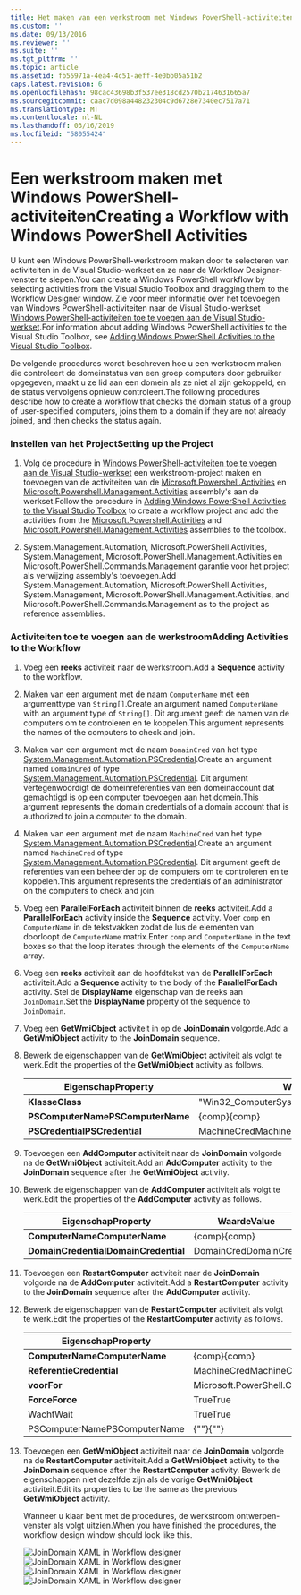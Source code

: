 ```yaml
---
title: Het maken van een werkstroom met Windows PowerShell-activiteiten | Microsoft Docs
ms.custom: ''
ms.date: 09/13/2016
ms.reviewer: ''
ms.suite: ''
ms.tgt_pltfrm: ''
ms.topic: article
ms.assetid: fb55971a-4ea4-4c51-aeff-4e0bb05a51b2
caps.latest.revision: 6
ms.openlocfilehash: 98cac43698b3f537ee318cd2570b2174631665a7
ms.sourcegitcommit: caac7d098a448232304c9d6728e7340ec7517a71
ms.translationtype: MT
ms.contentlocale: nl-NL
ms.lasthandoff: 03/16/2019
ms.locfileid: "58055424"
---
```

# <a name="creating-a-workflow-with-windows-powershell-activities"></a><span data-ttu-id="2bf0c-102">Een werkstroom maken met Windows PowerShell-activiteiten</span><span class="sxs-lookup"><span data-stu-id="2bf0c-102">Creating a Workflow with Windows PowerShell Activities</span></span>

<span data-ttu-id="2bf0c-103">U kunt een Windows PowerShell-werkstroom maken door te selecteren van activiteiten in de Visual Studio-werkset en ze naar de Workflow Designer-venster te slepen.</span><span class="sxs-lookup"><span data-stu-id="2bf0c-103">You can create a Windows PowerShell workflow by selecting activities from the Visual Studio Toolbox and dragging them to the Workflow Designer window.</span></span> <span data-ttu-id="2bf0c-104">Zie voor meer informatie over het toevoegen van Windows PowerShell-activiteiten naar de Visual Studio-werkset [Windows PowerShell-activiteiten toe te voegen aan de Visual Studio-werkset](./adding-windows-powershell-activities-to-the-visual-studio-toolbox.md).</span><span class="sxs-lookup"><span data-stu-id="2bf0c-104">For information about adding Windows PowerShell activities to the Visual Studio Toolbox, see [Adding Windows PowerShell Activities to the Visual Studio Toolbox](./adding-windows-powershell-activities-to-the-visual-studio-toolbox.md).</span></span>

<span data-ttu-id="2bf0c-105">De volgende procedures wordt beschreven hoe u een werkstroom maken die controleert de domeinstatus van een groep computers door gebruiker opgegeven, maakt u ze lid aan een domein als ze niet al zijn gekoppeld, en de status vervolgens opnieuw controleert.</span><span class="sxs-lookup"><span data-stu-id="2bf0c-105">The following procedures describe how to create a workflow that checks the domain status of a group of user-specified computers, joins them to a domain if they are not already joined, and then checks the status again.</span></span>

### <a name="setting-up-the-project"></a><span data-ttu-id="2bf0c-106">Instellen van het Project</span><span class="sxs-lookup"><span data-stu-id="2bf0c-106">Setting up the Project</span></span>

1. <span data-ttu-id="2bf0c-107">Volg de procedure in [Windows PowerShell-activiteiten toe te voegen aan de Visual Studio-werkset](./adding-windows-powershell-activities-to-the-visual-studio-toolbox.md) een werkstroom-project maken en toevoegen van de activiteiten van de [Microsoft.Powershell.Activities](/dotnet/api/Microsoft.PowerShell.Activities) en [ Microsoft.Powershell.Management.Activities](/dotnet/api/Microsoft.PowerShell.Management.Activities) assembly's aan de werkset.</span><span class="sxs-lookup"><span data-stu-id="2bf0c-107">Follow the procedure in [Adding Windows PowerShell Activities to the Visual Studio Toolbox](./adding-windows-powershell-activities-to-the-visual-studio-toolbox.md) to create a workflow project and add the activities from the [Microsoft.Powershell.Activities](/dotnet/api/Microsoft.PowerShell.Activities) and [Microsoft.Powershell.Management.Activities](/dotnet/api/Microsoft.PowerShell.Management.Activities) assemblies to the toolbox.</span></span>

2. <span data-ttu-id="2bf0c-108">System.Management.Automation, Microsoft.PowerShell.Activities, System.Management, Microsoft.PowerShell.Management.Activities en Microsoft.PowerShell.Commands.Management garantie voor het project als verwijzing assembly's toevoegen.</span><span class="sxs-lookup"><span data-stu-id="2bf0c-108">Add System.Management.Automation, Microsoft.PowerShell.Activities, System.Management, Microsoft.PowerShell.Management.Activities, and Microsoft.PowerShell.Commands.Management as to the project as reference assemblies.</span></span>

### <a name="adding-activities-to-the-workflow"></a><span data-ttu-id="2bf0c-109">Activiteiten toe te voegen aan de werkstroom</span><span class="sxs-lookup"><span data-stu-id="2bf0c-109">Adding Activities to the Workflow</span></span>

1. <span data-ttu-id="2bf0c-110">Voeg een **reeks** activiteit naar de werkstroom.</span><span class="sxs-lookup"><span data-stu-id="2bf0c-110">Add a **Sequence** activity to the workflow.</span></span>

2. <span data-ttu-id="2bf0c-111">Maken van een argument met de naam `ComputerName` met een argumenttype van `String[]`.</span><span class="sxs-lookup"><span data-stu-id="2bf0c-111">Create an argument named `ComputerName` with an argument type of `String[]`.</span></span> <span data-ttu-id="2bf0c-112">Dit argument geeft de namen van de computers om te controleren en te koppelen.</span><span class="sxs-lookup"><span data-stu-id="2bf0c-112">This argument represents the names of the computers to check and join.</span></span>

3. <span data-ttu-id="2bf0c-113">Maken van een argument met de naam `DomainCred` van het type [System.Management.Automation.PSCredential](/dotnet/api/System.Management.Automation.PSCredential).</span><span class="sxs-lookup"><span data-stu-id="2bf0c-113">Create an argument named `DomainCred` of type [System.Management.Automation.PSCredential](/dotnet/api/System.Management.Automation.PSCredential).</span></span> <span data-ttu-id="2bf0c-114">Dit argument vertegenwoordigt de domeinreferenties van een domeinaccount dat gemachtigd is op een computer toevoegen aan het domein.</span><span class="sxs-lookup"><span data-stu-id="2bf0c-114">This argument represents the domain credentials of a domain account that is authorized to join a computer to the domain.</span></span>

4. <span data-ttu-id="2bf0c-115">Maken van een argument met de naam `MachineCred` van het type [System.Management.Automation.PSCredential](/dotnet/api/System.Management.Automation.PSCredential).</span><span class="sxs-lookup"><span data-stu-id="2bf0c-115">Create an argument named `MachineCred` of type [System.Management.Automation.PSCredential](/dotnet/api/System.Management.Automation.PSCredential).</span></span> <span data-ttu-id="2bf0c-116">Dit argument geeft de referenties van een beheerder op de computers om te controleren en te koppelen.</span><span class="sxs-lookup"><span data-stu-id="2bf0c-116">This argument represents the credentials of an administrator on the computers to check and join.</span></span>

5. <span data-ttu-id="2bf0c-117">Voeg een **ParallelForEach** activiteit binnen de **reeks** activiteit.</span><span class="sxs-lookup"><span data-stu-id="2bf0c-117">Add a **ParallelForEach** activity inside the **Sequence** activity.</span></span> <span data-ttu-id="2bf0c-118">Voer `comp` en `ComputerName` in de tekstvakken zodat de lus de elementen van doorloopt de `ComputerName` matrix.</span><span class="sxs-lookup"><span data-stu-id="2bf0c-118">Enter `comp` and `ComputerName` in the text boxes so that the loop iterates through the elements of the `ComputerName` array.</span></span>

6. <span data-ttu-id="2bf0c-119">Voeg een **reeks** activiteit aan de hoofdtekst van de **ParallelForEach** activiteit.</span><span class="sxs-lookup"><span data-stu-id="2bf0c-119">Add a **Sequence** activity to the body of the **ParallelForEach** activity.</span></span> <span data-ttu-id="2bf0c-120">Stel de **DisplayName** eigenschap van de reeks aan `JoinDomain`.</span><span class="sxs-lookup"><span data-stu-id="2bf0c-120">Set the **DisplayName** property of the sequence to `JoinDomain`.</span></span>

7. <span data-ttu-id="2bf0c-121">Voeg een **GetWmiObject** activiteit in op de **JoinDomain** volgorde.</span><span class="sxs-lookup"><span data-stu-id="2bf0c-121">Add a **GetWmiObject** activity to the **JoinDomain** sequence.</span></span>

8. <span data-ttu-id="2bf0c-122">Bewerk de eigenschappen van de **GetWmiObject** activiteit als volgt te werk.</span><span class="sxs-lookup"><span data-stu-id="2bf0c-122">Edit the properties of the **GetWmiObject** activity as follows.</span></span>

   |<span data-ttu-id="2bf0c-123">Eigenschap</span><span class="sxs-lookup"><span data-stu-id="2bf0c-123">Property</span></span>|<span data-ttu-id="2bf0c-124">Waarde</span><span class="sxs-lookup"><span data-stu-id="2bf0c-124">Value</span></span>|
   |--------------|-----------|
   |<span data-ttu-id="2bf0c-125">**Klasse**</span><span class="sxs-lookup"><span data-stu-id="2bf0c-125">**Class**</span></span>|<span data-ttu-id="2bf0c-126">"Win32_ComputerSystem"</span><span class="sxs-lookup"><span data-stu-id="2bf0c-126">"Win32_ComputerSystem"</span></span>|
   |<span data-ttu-id="2bf0c-127">**PSComputerName**</span><span class="sxs-lookup"><span data-stu-id="2bf0c-127">**PSComputerName**</span></span>|<span data-ttu-id="2bf0c-128">{comp}</span><span class="sxs-lookup"><span data-stu-id="2bf0c-128">{comp}</span></span>|
   |<span data-ttu-id="2bf0c-129">**PSCredential**</span><span class="sxs-lookup"><span data-stu-id="2bf0c-129">**PSCredential**</span></span>|<span data-ttu-id="2bf0c-130">MachineCred</span><span class="sxs-lookup"><span data-stu-id="2bf0c-130">MachineCred</span></span>|

9. <span data-ttu-id="2bf0c-131">Toevoegen een **AddComputer** activiteit naar de **JoinDomain** volgorde na de **GetWmiObject** activiteit.</span><span class="sxs-lookup"><span data-stu-id="2bf0c-131">Add an **AddComputer** activity to the **JoinDomain** sequence after the **GetWmiObject** activity.</span></span>

10. <span data-ttu-id="2bf0c-132">Bewerk de eigenschappen van de **AddComputer** activiteit als volgt te werk.</span><span class="sxs-lookup"><span data-stu-id="2bf0c-132">Edit the properties of the **AddComputer** activity as follows.</span></span>

    |<span data-ttu-id="2bf0c-133">Eigenschap</span><span class="sxs-lookup"><span data-stu-id="2bf0c-133">Property</span></span>|<span data-ttu-id="2bf0c-134">Waarde</span><span class="sxs-lookup"><span data-stu-id="2bf0c-134">Value</span></span>|
    |--------------|-----------|
    |<span data-ttu-id="2bf0c-135">**ComputerName**</span><span class="sxs-lookup"><span data-stu-id="2bf0c-135">**ComputerName**</span></span>|<span data-ttu-id="2bf0c-136">{comp}</span><span class="sxs-lookup"><span data-stu-id="2bf0c-136">{comp}</span></span>|
    |<span data-ttu-id="2bf0c-137">**DomainCredential**</span><span class="sxs-lookup"><span data-stu-id="2bf0c-137">**DomainCredential**</span></span>|<span data-ttu-id="2bf0c-138">DomainCred</span><span class="sxs-lookup"><span data-stu-id="2bf0c-138">DomainCred</span></span>|

11. <span data-ttu-id="2bf0c-139">Toevoegen een **RestartComputer** activiteit naar de **JoinDomain** volgorde na de **AddComputer** activiteit.</span><span class="sxs-lookup"><span data-stu-id="2bf0c-139">Add a **RestartComputer** activity to the **JoinDomain** sequence after the **AddComputer** activity.</span></span>

12. <span data-ttu-id="2bf0c-140">Bewerk de eigenschappen van de **RestartComputer** activiteit als volgt te werk.</span><span class="sxs-lookup"><span data-stu-id="2bf0c-140">Edit the properties of the **RestartComputer** activity as follows.</span></span>

    |<span data-ttu-id="2bf0c-141">Eigenschap</span><span class="sxs-lookup"><span data-stu-id="2bf0c-141">Property</span></span>|<span data-ttu-id="2bf0c-142">Waarde</span><span class="sxs-lookup"><span data-stu-id="2bf0c-142">Value</span></span>|
    |--------------|-----------|
    |<span data-ttu-id="2bf0c-143">**ComputerName**</span><span class="sxs-lookup"><span data-stu-id="2bf0c-143">**ComputerName**</span></span>|<span data-ttu-id="2bf0c-144">{comp}</span><span class="sxs-lookup"><span data-stu-id="2bf0c-144">{comp}</span></span>|
    |<span data-ttu-id="2bf0c-145">**Referentie**</span><span class="sxs-lookup"><span data-stu-id="2bf0c-145">**Credential**</span></span>|<span data-ttu-id="2bf0c-146">MachineCred</span><span class="sxs-lookup"><span data-stu-id="2bf0c-146">MachineCred</span></span>|
    |<span data-ttu-id="2bf0c-147">**voor**</span><span class="sxs-lookup"><span data-stu-id="2bf0c-147">**For**</span></span>|<span data-ttu-id="2bf0c-148">Microsoft.PowerShell.Commands.WaitForServiceTypes.PowerShell</span><span class="sxs-lookup"><span data-stu-id="2bf0c-148">Microsoft.PowerShell.Commands.WaitForServiceTypes.PowerShell</span></span>|
    |<span data-ttu-id="2bf0c-149">**Force**</span><span class="sxs-lookup"><span data-stu-id="2bf0c-149">**Force**</span></span>|<span data-ttu-id="2bf0c-150">True</span><span class="sxs-lookup"><span data-stu-id="2bf0c-150">True</span></span>|
    |<span data-ttu-id="2bf0c-151">Wacht</span><span class="sxs-lookup"><span data-stu-id="2bf0c-151">Wait</span></span>|<span data-ttu-id="2bf0c-152">True</span><span class="sxs-lookup"><span data-stu-id="2bf0c-152">True</span></span>|
    |<span data-ttu-id="2bf0c-153">PSComputerName</span><span class="sxs-lookup"><span data-stu-id="2bf0c-153">PSComputerName</span></span>|<span data-ttu-id="2bf0c-154">{""}</span><span class="sxs-lookup"><span data-stu-id="2bf0c-154">{""}</span></span>|

13. <span data-ttu-id="2bf0c-155">Toevoegen een **GetWmiObject** activiteit naar de **JoinDomain** volgorde na de **RestartComputer** activiteit.</span><span class="sxs-lookup"><span data-stu-id="2bf0c-155">Add a **GetWmiObject** activity to the **JoinDomain** sequence after the **RestartComputer** activity.</span></span> <span data-ttu-id="2bf0c-156">Bewerk de eigenschappen niet dezelfde zijn als de vorige **GetWmiObject** activiteit.</span><span class="sxs-lookup"><span data-stu-id="2bf0c-156">Edit its properties to be the same as the previous **GetWmiObject** activity.</span></span>

    <span data-ttu-id="2bf0c-157">Wanneer u klaar bent met de procedures, de werkstroom ontwerpen-venster als volgt uitzien.</span><span class="sxs-lookup"><span data-stu-id="2bf0c-157">When you have finished the procedures, the workflow design window should look like this.</span></span>

    <span data-ttu-id="2bf0c-158">![JoinDomain XAML in Workflow designer](../media/joindomainworkflow.png)
    ![JoinDomain XAML in Workflow designer](../media/joindomainworkflow.png "JoinDomainWorkflow")</span><span class="sxs-lookup"><span data-stu-id="2bf0c-158">![JoinDomain XAML in Workflow designer](../media/joindomainworkflow.png)
![JoinDomain XAML in Workflow designer](../media/joindomainworkflow.png "JoinDomainWorkflow")</span></span>